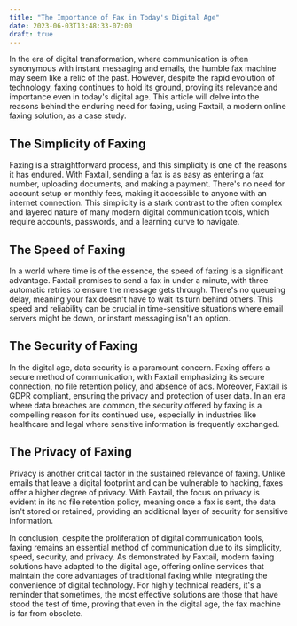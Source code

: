 ```yaml
---
title: "The Importance of Fax in Today's Digital Age"
date: 2023-06-03T13:48:33-07:00
draft: true
---
```


In the era of digital transformation, where communication is often synonymous with instant messaging and emails, the humble fax machine may seem like a relic of the past. However, despite the rapid evolution of technology, faxing continues to hold its ground, proving its relevance and importance even in today's digital age. This article will delve into the reasons behind the enduring need for faxing, using Faxtail, a modern online faxing solution, as a case study.

## The Simplicity of Faxing

Faxing is a straightforward process, and this simplicity is one of the reasons it has endured. With Faxtail, sending a fax is as easy as entering a fax number, uploading documents, and making a payment. There's no need for account setup or monthly fees, making it accessible to anyone with an internet connection. This simplicity is a stark contrast to the often complex and layered nature of many modern digital communication tools, which require accounts, passwords, and a learning curve to navigate.

## The Speed of Faxing

In a world where time is of the essence, the speed of faxing is a significant advantage. Faxtail promises to send a fax in under a minute, with three automatic retries to ensure the message gets through. There's no queueing delay, meaning your fax doesn't have to wait its turn behind others. This speed and reliability can be crucial in time-sensitive situations where email servers might be down, or instant messaging isn't an option.

## The Security of Faxing

In the digital age, data security is a paramount concern. Faxing offers a secure method of communication, with Faxtail emphasizing its secure connection, no file retention policy, and absence of ads. Moreover, Faxtail is GDPR compliant, ensuring the privacy and protection of user data. In an era where data breaches are common, the security offered by faxing is a compelling reason for its continued use, especially in industries like healthcare and legal where sensitive information is frequently exchanged.

## The Privacy of Faxing

Privacy is another critical factor in the sustained relevance of faxing. Unlike emails that leave a digital footprint and can be vulnerable to hacking, faxes offer a higher degree of privacy. With Faxtail, the focus on privacy is evident in its no file retention policy, meaning once a fax is sent, the data isn't stored or retained, providing an additional layer of security for sensitive information.

In conclusion, despite the proliferation of digital communication tools, faxing remains an essential method of communication due to its simplicity, speed, security, and privacy. As demonstrated by Faxtail, modern faxing solutions have adapted to the digital age, offering online services that maintain the core advantages of traditional faxing while integrating the convenience of digital technology. For highly technical readers, it's a reminder that sometimes, the most effective solutions are those that have stood the test of time, proving that even in the digital age, the fax machine is far from obsolete.